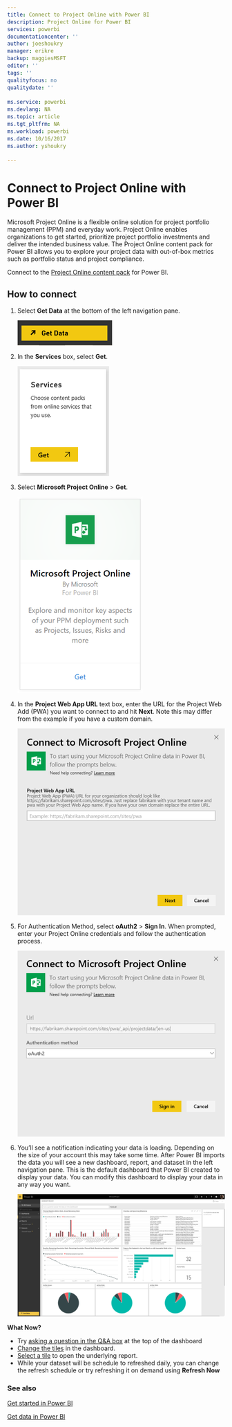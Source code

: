```yaml
---
title: Connect to Project Online with Power BI
description: Project Online for Power BI
services: powerbi
documentationcenter: ''
author: joeshoukry
manager: erikre
backup: maggiesMSFT
editor: ''
tags: ''
qualityfocus: no
qualitydate: ''

ms.service: powerbi
ms.devlang: NA
ms.topic: article
ms.tgt_pltfrm: NA
ms.workload: powerbi
ms.date: 10/16/2017
ms.author: yshoukry

---
```

# Connect to Project Online with Power BI
Microsoft Project Online is a flexible online solution for project portfolio management (PPM) and everyday work. Project Online enables organizations to get started, prioritize project portfolio investments and deliver the intended business value. The Project Online content pack for Power BI allows you to explore your project data with out-of-box metrics such as portfolio status and project compliance.

Connect to the [Project Online content pack](https://app.powerbi.com/getdata/services/project-online) for Power BI.

## How to connect
1. Select **Get Data** at the bottom of the left navigation pane.
   
    ![](media/powerbi-content-pack-project-online/getdata.png)
2. In the **Services** box, select **Get**.
   
   ![](media/powerbi-content-pack-project-online/services.png)
3. Select **Microsoft Project Online** \> **Get**.
   
   ![](media/powerbi-content-pack-project-online/mproject.png)
4. In the **Project Web App URL** text box, enter the URL for the Project Web Add (PWA) you want to connect to and hit **Next**. Note this may differ from the example if you have a custom domain.
   
    ![](media/powerbi-content-pack-project-online/params.png)
5. For Authentication Method, select **oAuth2** \> **Sign In**. When prompted, enter your Project Online credentials and follow the authentication process.
   
    ![](media/powerbi-content-pack-project-online/creds.png)
6. You’ll see a notification indicating your data is loading. Depending on the size of your account this may take some time. After Power BI imports the data you will see a new dashboard, report, and dataset in the left navigation pane. This is the default dashboard that Power BI created to display your data. You can modify this dashboard to display your data in any way you want.
   
   ![](media/powerbi-content-pack-project-online/dashboard2.png)

**What Now?**

* Try [asking a question in the Q&A box](powerbi-service-q-and-a.md) at the top of the dashboard
* [Change the tiles](powerbi-service-edit-a-tile-in-a-dashboard.md) in the dashboard.
* [Select a tile](powerbi-service-dashboard-tiles.md) to open the underlying report.
* While your dataset will be schedule to refreshed daily, you can change the refresh schedule or try refreshing it on demand using **Refresh Now**

### See also
[Get started in Power BI](powerbi-service-get-started.md)

[Get data in Power BI](powerbi-service-get-data.md)

